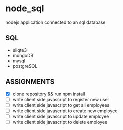 # node_sql
 nodejs application connected to an sql database

## SQL

- sliqte3
- mongoDB
- mysql
- postgreSQL

## ASSIGNMENTS

- [x] clone repository && run npm install
- [ ] write client side javascript to register new user
- [ ] write client side javascript to get all employees
- [ ] write client side javascript to create new employee
- [ ] write client side javascript to update employee
- [ ] write client side javascript to delete employee